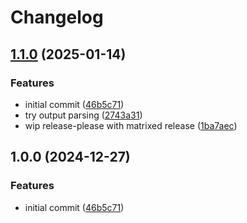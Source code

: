 # Changelog

## [1.1.0](https://github.com/JFenstermacher/testing-releaseplease/compare/one-v1.0.0...one-v1.1.0) (2025-01-14)


### Features

* initial commit ([46b5c71](https://github.com/JFenstermacher/testing-releaseplease/commit/46b5c71ce1ae79d897503b9f3270ff0b28ab4cfa))
* try output parsing ([2743a31](https://github.com/JFenstermacher/testing-releaseplease/commit/2743a31510143fb3caf648375cd5ba7013bd7896))
* wip release-please with matrixed release ([1ba7aec](https://github.com/JFenstermacher/testing-releaseplease/commit/1ba7aecc1d148dca85afdd7eded228850d538d65))

## 1.0.0 (2024-12-27)


### Features

* initial commit ([46b5c71](https://github.com/dailypay/WILL-DELETE-testing-releasepleas-outputs/commit/46b5c71ce1ae79d897503b9f3270ff0b28ab4cfa))

